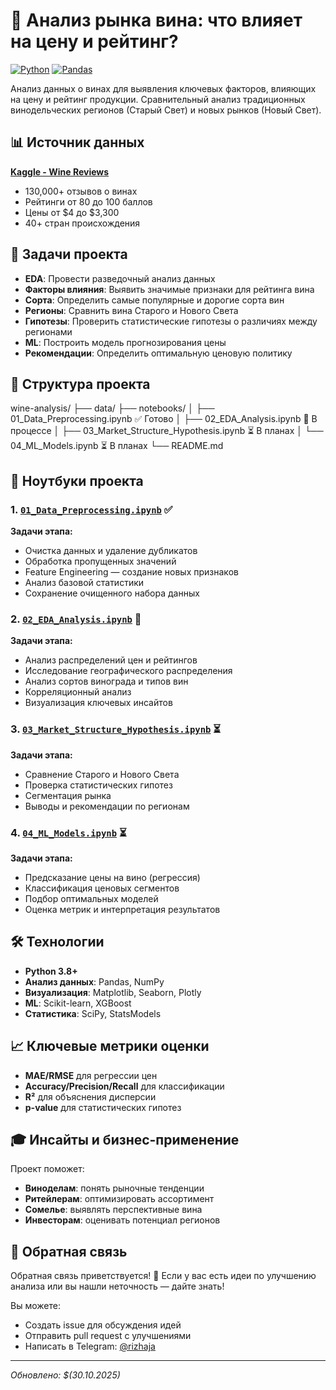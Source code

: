 # 🍷 Анализ рынка вина: что влияет на цену и рейтинг?

[![Python](https://img.shields.io/badge/Python-3.8%2B-blue)](https://python.org)
[![Pandas](https://img.shields.io/badge/Pandas-1.5%2B-orange)](https://pandas.pydata.org)

Анализ данных о винах для выявления ключевых факторов, влияющих на цену и рейтинг продукции. Сравнительный анализ традиционных винодельческих регионов (Старый Свет) и новых рынков (Новый Свет).

## 📊 Источник данных

[**Kaggle - Wine Reviews**](https://www.kaggle.com/datasets/zynicide/wine-reviews)
- 130,000+ отзывов о винах
- Рейтинги от 80 до 100 баллов
- Цены от $4 до $3,300
- 40+ стран происхождения

## 🎯 Задачи проекта

- **EDA**: Провести разведочный анализ данных
- **Факторы влияния**: Выявить значимые признаки для рейтинга вина
- **Сорта**: Определить самые популярные и дорогие сорта вин
- **Регионы**: Сравнить вина Старого и Нового Света
- **Гипотезы**: Проверить статистические гипотезы о различиях между регионами
- **ML**: Построить модель прогнозирования цены
- **Рекомендации**: Определить оптимальную ценовую политику

## 📁 Структура проекта

wine-analysis/
├── data/
├── notebooks/
│ ├── 01_Data_Preprocessing.ipynb ✅ Готово
│ ├── 02_EDA_Analysis.ipynb 🔄 В процессе
│ ├── 03_Market_Structure_Hypothesis.ipynb ⏳ В планах
│ └── 04_ML_Models.ipynb ⏳ В планах
└── README.md



## 🚀 Ноутбуки проекта

### 1. [`01_Data_Preprocessing.ipynb`](notebooks/01_Data_Preprocessing.ipynb) ✅
**Задачи этапа:**
- Очистка данных и удаление дубликатов
- Обработка пропущенных значений
- Feature Engineering — создание новых признаков
- Анализ базовой статистики
- Сохранение очищенного набора данных

### 2. [`02_EDA_Analysis.ipynb`](notebooks/02_EDA_Analysis.ipynb) 🔄
**Задачи этапа:**
- Анализ распределений цен и рейтингов
- Исследование географического распределения
- Анализ сортов винограда и типов вин
- Корреляционный анализ
- Визуализация ключевых инсайтов

### 3. [`03_Market_Structure_Hypothesis.ipynb`](notebooks/03_Market_Structure_Hypothesis.ipynb) ⏳
**Задачи этапа:**
- Сравнение Старого и Нового Света
- Проверка статистических гипотез
- Сегментация рынка
- Выводы и рекомендации по регионам

### 4. [`04_ML_Models.ipynb`](notebooks/04_ML_Models.ipynb) ⏳
**Задачи этапа:**
- Предсказание цены на вино (регрессия)
- Классификация ценовых сегментов
- Подбор оптимальных моделей
- Оценка метрик и интерпретация результатов

## 🛠️ Технологии

- **Python 3.8+**
- **Анализ данных**: Pandas, NumPy
- **Визуализация**: Matplotlib, Seaborn, Plotly
- **ML**: Scikit-learn, XGBoost
- **Статистика**: SciPy, StatsModels

## 📈 Ключевые метрики оценки

- **MAE/RMSE** для регрессии цен
- **Accuracy/Precision/Recall** для классификации
- **R²** для объяснения дисперсии
- **p-value** для статистических гипотез

## 🎓 Инсайты и бизнес-применение

Проект поможет:
- **Виноделам**: понять рыночные тенденции
- **Ритейлерам**: оптимизировать ассортимент
- **Сомелье**: выявлять перспективные вина
- **Инвесторам**: оценивать потенциал регионов

## 🤝 Обратная связь

Обратная связь приветствуется! 🎉 
Если у вас есть идеи по улучшению анализа или вы нашли неточность — дайте знать!

Вы можете:
- Создать issue для обсуждения идей
- Отправить pull request с улучшениями
- Написать в Telegram: [@rizhaja](https://t.me/rizhaja)

---

*Обновлено: $(30.10.2025)*


